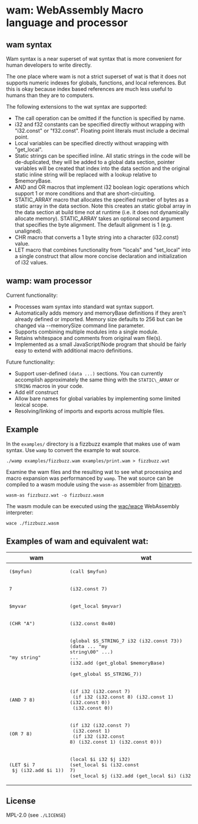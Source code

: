 # wam: WebAssembly Macro language and processor

## wam syntax

Wam syntax is a near superset of wat syntax that is more convenient
for human developers to write directly.

The one place where wam is not a strict superset of wat
is that it does not supports numeric indexes for globals, functions,
and local references. But this is okay because index based references
are much less useful to humans than they are to computers.

The following extensions to the wat syntax are supported:

- The call operation can be omitted if the function is specified by
  name.
- i32 and f32 constants can be specified directly without wrapping
  with "i32.const" or "f32.const". Floating point literals must
  include a decimal point.
- Local variables can be specified directly without wrapping with
  "get\_local".
- Static strings can be specified inline. All static strings in the
  code will be de-duplicated, they will be added to a global data
  section, pointer variables will be created that index into the data
  section and the original static inline string will be replaced with
  a lookup relative to $memoryBase.
- AND and OR macros that implement i32 boolean logic operations which
  support 1 or more conditions and that are short-circuiting.
- STATIC\_ARRAY macro that allocates the specified number of bytes as
  a static array in the data section. Note this creates an static
  global array in the data section at build time not at runtime
  (i.e. it does not dynamically allocate memory). STATIC\_ARRAY
  takes an optional second argument that specifies the byte alignment.
  The default alignment is 1 (e.g. unaligned).
- CHR macro that converts a 1 byte string into a character (i32.const)
  value.
- LET macro that combines functionality from "locals" and
  "set\_local" into a single construct that allow more concise
  declaration and initialization of i32 values.

## wamp: wam processor

Current functionality:

- Processes wam syntax into standard wat syntax support.
- Automatically adds memory and memoryBase definitions if they
  aren't already defined or imported. Memory size defaults to 256 but
  can be changed via --memorySize command line parameter.
- Supports combining multiple modules into a single module.
- Retains whitespace and comments from original wam file(s).
- Implemented as a small JavaScript/Node program that should be fairly
  easy to extend with additional macro definitions.

Future functionality:

- Support user-defined `(data ...)` sections. You can currently
  accomplish approximately the same thing with the `STATIC\_ARRAY` or
  `STRING` macros in your code.
- Add elif construct
- Allow bare names for global variables by implementing some limited
  lexical scope.
- Resolving/linking of imports and exports across multiple files.

## Example

In the `examples/` directory is a fizzbuzz example that makes use of
wam syntax. Use `wamp` to convert the example to wat source.

```
./wamp examples/fizzbuzz.wam examples/print.wam > fizzbuzz.wat
```

Examine the wam files and the resulting wat to see what processing
and macro expansion was performanced by `wamp`. The wat source can be
compiled to a wasm module using the `wasm-as` assembler from
[binaryen](https://github.com/WebAssembly/binaryen).

```
wasm-as fizzbuzz.wat -o fizzbuzz.wasm
```

The wasm module can be executed using the
[wac/wace](https://github.com/kanaka/wac) WebAssembly interpreter:

```
wace ./fizzbuzz.wasm
```


## Examples of wam and equivalent wat:

| wam | wat  |
| --- | ---- |
| <pre>($myfun)</pre>    | <pre>(call $myfun)</pre> |
| <pre>7</pre>           | <pre>(i32.const 7)</pre> |
| <pre>$myvar</pre>      | <pre>(get\_local $myvar)</pre> |
| <pre>(CHR "A")</pre>   | <pre>(i32.const 0x40)</pre> |
| <pre>"my string"</pre> | <pre>(global $S_STRING_7  i32 (i32.const 73))<br>(data ... "my string\00" ...)<br>...<br>(i32.add (get\_global $memoryBase)<br>         (get\_global $S\_STRING\_7))</pre> |
| <pre>(AND 7 8)</pre>   | <pre>(if i32 (i32.const 7)<br>  (if i32 (i32.const 8) (i32.const 1) (i32.const 0))<br>  (i32.const 0))</pre> |
| <pre>(OR 7 8)</pre>    | <pre>(if i32 (i32.const 7)<br>  (i32.const 1)<br>  (if i32 (i32.const 8) (i32.const 1) (i32.const 0)))</pre> |
| <pre>(LET $i 7<br>     $j (i32.add $i 1))</pre> | <pre>(local $i i32 $j i32)<br>(set_local $i (i32.const 7)<br>(set_local $j (i32.add (get_local $i) (i32.const 1)))</pre> |


## License

MPL-2.0 (see `./LICENSE`)
